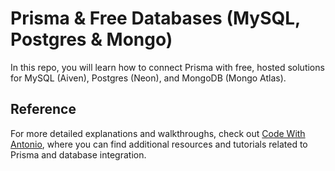 # Prisma & Free Databases (MySQL, Postgres & Mongo)
In this repo, you will learn how to connect Prisma with free, hosted solutions for MySQL (Aiven), Postgres (Neon), and MongoDB (Mongo Atlas).

## Reference
For more detailed explanations and walkthroughs, check out [Code With Antonio](https://www.codewithantonio.com/projects/prisma-databases), where you can find additional resources and tutorials related to Prisma and database integration.
